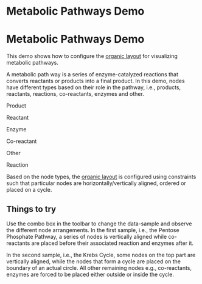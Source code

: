 <!--
 //////////////////////////////////////////////////////////////////////////////
 // @license
 // This file is part of yFiles for HTML 2.6.0.3.
 // Use is subject to license terms.
 //
 // Copyright (c) 2000-2024 by yWorks GmbH, Vor dem Kreuzberg 28,
 // 72070 Tuebingen, Germany. All rights reserved.
 //
 //////////////////////////////////////////////////////////////////////////////
-->
# Metabolic Pathways Demo

# Metabolic Pathways Demo

This demo shows how to configure the [organic layout](https://docs.yworks.com/yfileshtml/#/api/OrganicLayout) for visualizing metabolic pathways.

A metabolic path way is a series of enzyme-catalyzed reactions that converts reactants or products into a final product. In this demo, nodes have different types based on their role in the pathway, i.e., products, reactants, reactions, co-reactants, enzymes and other.

Product

Reactant

Enzyme

Co-reactant

Other

Reaction

Based on the node types, the [organic layout](https://docs.yworks.com/yfileshtml/#/api/OrganicLayout) is configured using constraints such that particular nodes are horizontally/vertically aligned, ordered or placed on a cycle.

## Things to try

Use the combo box in the toolbar to change the data-sample and observe the different node arrangements. In the first sample, i.e., the Pentose Phosphate Pathway, a series of nodes is vertically aligned while co-reactants are placed before their associated reaction and enzymes after it.

In the second sample, i.e., the Krebs Cycle, some nodes on the top part are vertically aligned, while the nodes that form a cycle are placed on the boundary of an actual circle. All other remaining nodes e.g., co-reactants, enzymes are forced to be placed either outside or inside the cycle.
